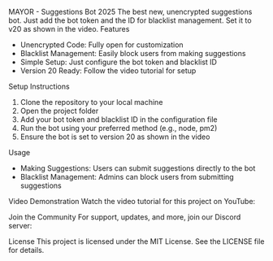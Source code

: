 MAYOR - Suggestions Bot 2025
The best new, unencrypted suggestions bot. Just add the bot token and the ID for blacklist management. Set it to v20 as shown in the video.
Features

* Unencrypted Code: Fully open for customization
* Blacklist Management: Easily block users from making suggestions
* Simple Setup: Just configure the bot token and blacklist ID
* Version 20 Ready: Follow the video tutorial for setup

Setup Instructions

1. Clone the repository to your local machine
2. Open the project folder
3. Add your bot token and blacklist ID in the configuration file
4. Run the bot using your preferred method (e.g., node, pm2)
5. Ensure the bot is set to version 20 as shown in the video

Usage

* Making Suggestions: Users can submit suggestions directly to the bot
* Blacklist Management: Admins can block users from submitting suggestions

Video Demonstration
Watch the video tutorial for this project on YouTube:

Join the Community
For support, updates, and more, join our Discord server:

License
This project is licensed under the MIT License. See the LICENSE file for details.
